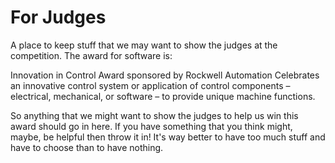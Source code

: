 # For Judges
A place to keep stuff that we may want to show the judges at the competition. The award for software is:

Innovation in Control Award sponsored by Rockwell Automation
Celebrates an innovative control system or application of control components – electrical, mechanical, or software – to provide unique machine functions.

So anything that we might want to show the judges to help us win this award should go in here. If you have something that you think might, maybe, be helpful then throw it in! It's way better to have too much stuff and have to choose than to have nothing.
